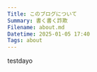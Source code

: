 ```yaml
---
Title: このブログについて
Summary: 書く書く詐欺
Filename: about.md
Datetime: 2025-01-05 17:40
Tags: about
---
```


testdayo
